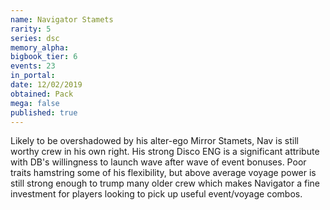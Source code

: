 ```yaml
---
name: Navigator Stamets
rarity: 5
series: dsc
memory_alpha:
bigbook_tier: 6
events: 23
in_portal:
date: 12/02/2019
obtained: Pack
mega: false
published: true
---
```


Likely to be overshadowed by his alter-ego Mirror Stamets, Nav is still worthy crew in his own right. His strong Disco ENG is a significant attribute with DB's willingness to launch wave after wave of event bonuses. Poor traits hamstring some of his flexibility, but above average voyage power is still strong enough to trump many older crew which makes Navigator a fine investment for players looking to pick up useful event/voyage combos.
